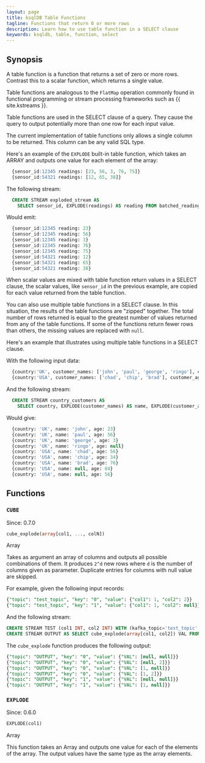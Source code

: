 ```yaml
---
layout: page
title: ksqlDB Table Functions
tagline: Functions that return 0 or more rows
description: Learn how to use table function in a SELECT clause  
keywords: ksqldb, table, function, select
---
```


## Synopsis

A table function is a function that returns a set of zero or more rows.
Contrast this to a scalar function, which returns a single value.

Table functions are analogous to the `FlatMap` operation commonly found in
functional programming or stream processing frameworks such as
{{ site.kstreams }}.

Table functions are used in the SELECT clause of a query. They cause the query
to output potentially more than one row for each input value.

The current implementation of table functions only allows a single column
to be returned. This column can be any valid SQL type.

Here's an example of the `EXPLODE` built-in table function, which takes an
ARRAY and outputs one value for each element of the array:

```sql
  {sensor_id:12345 readings: [23, 56, 3, 76, 75]}
  {sensor_id:54321 readings: [12, 65, 38]}
```

The following stream:

```sql
  CREATE STREAM exploded_stream AS
    SELECT sensor_id, EXPLODE(readings) AS reading FROM batched_readings;
```

Would emit:

```sql
  {sensor_id:12345 reading: 23}
  {sensor_id:12345 reading: 56}
  {sensor_id:12345 reading: 3}
  {sensor_id:12345 reading: 76}
  {sensor_id:12345 reading: 75}
  {sensor_id:54321 reading: 12}
  {sensor_id:54321 reading: 65}
  {sensor_id:54321 reading: 38}
```

When scalar values are mixed with table function return values in a SELECT
clause, the scalar values, like `sensor_id` in the previous example, are
copied for each value returned from the table function.

You can also use multiple table functions in a SELECT clause. In this
situation, the results of the table functions are "zipped" together. The total
number of rows returned is equal to the greatest number of values returned from
any of the table functions. If some of the functions return fewer rows than
others, the missing values are replaced with ``null``.

Here's an example that illustrates using multiple table functions in a SELECT
clause.

With the following input data:

```sql
  {country:'UK', customer_names: ['john', 'paul', 'george', 'ringo'], customer_ages: [23, 56, 3]}
  {country:'USA', customer_names: ['chad', 'chip', 'brad'], customer_ages: [56, 34, 76, 84, 56]}
```

And the following stream:

```sql
  CREATE STREAM country_customers AS
    SELECT country, EXPLODE(customer_names) AS name, EXPLODE(customer_ages) AS age FROM country_batches;
```

Would give:

```sql
  {country: 'UK', name: 'john', age: 23}
  {country: 'UK', name: 'paul', age: 56}
  {country: 'UK', name: 'george', age: 3}
  {country: 'UK', name: 'ringo', age: null}
  {country: 'USA', name: 'chad', age: 56}
  {country: 'USA', name: 'chip', age: 34}
  {country: 'USA', name: 'brad', age: 76}
  {country: 'USA', name: null, age: 84}
  {country: 'USA', name: null, age: 56}
```

## Functions

### `CUBE`

Since: 0.7.0

```sql
cube_explode(array[col1, ..., colN])
```

Array

Takes as argument an array of columns and outputs all possible combinations of them.
It produces `2^d` new rows where `d` is the number of columns given as parameter.
Duplicate entries for columns with null value are skipped.

For example, given the following input records:

```sql
{"topic": "test_topic", "key": "0", "value": {"col1": 1, "col2": 2}}
{"topic": "test_topic", "key": "1", "value": {"col1": 1, "col2": null}}
```

And the following stream: 

```sql
CREATE STREAM TEST (col1 INT, col2 INT) WITH (kafka_topic='test_topic', value_format='JSON');
CREATE STREAM OUTPUT AS SELECT cube_explode(array[col1, col2]) VAL FROM TEST;
```

The `cube_explode` function produces the following output:

```sql
{"topic": "OUTPUT", "key": "0", "value": {"VAL": [null, null]}}
{"topic": "OUTPUT", "key": "0", "value": {"VAL": [null, 2]}}
{"topic": "OUTPUT", "key": "0", "value": {"VAL": [1, null]}}
{"topic": "OUTPUT", "key": "0", "value": {"VAL": [1, 2]}}
{"topic": "OUTPUT", "key": "1", "value": {"VAL": [null, null]}}
{"topic": "OUTPUT", "key": "1", "value": {"VAL": [1, null]}}
```

### `EXPLODE`

Since: 0.6.0

```sql
EXPLODE(col1)
```

Array

This function takes an Array and outputs one value for each of the elements
of the array. The output values have the same type as the  array elements.                                                    